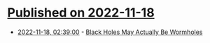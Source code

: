 # [Published on 2022-11-18](index.md)

* [2022-11-18, 02:39:00](https://soylentnews.org/article.pl?sid=22/11/17/121224&from=rss) - [Black Holes May Actually Be Wormholes](https://soylentnews.org/article.pl?sid=22/11/17/121224&from=rss)
